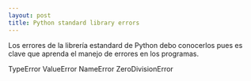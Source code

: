 ```yaml
---
layout: post
title: Python standard library errors
---
```


Los errores de la librería estandard de Python debo conocerlos pues es clave
que aprenda el manejo de errores en los programas.

TypeError
ValueError
NameError
ZeroDivisionError
